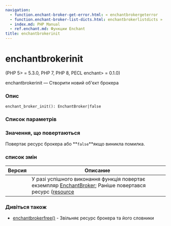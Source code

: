 ```yaml
---
navigation:
  - function.enchant-broker-get-error.html: « enchantbrokergeterror
  - function.enchant-broker-list-dicts.html: enchantbrokerlistdicts »
  - index.md: PHP Manual
  - ref.enchant.md: Функции Enchant
title: enchantbrokerinit
---
```

# enchantbrokerinit

(PHP 5> = 5.3.0, PHP 7, PHP 8, PECL enchant> = 0.1.0)

enchantbrokerinit — Створити новий об'єкт брокера

### Опис

```methodsynopsis
enchant_broker_init(): EnchantBroker|false
```

### Список параметрів

### Значення, що повертаються

Повертає ресурс брокера або \*\*`false`\*\*якщо виникла помилка.

### список змін

| Версия | Описание |
| --- | --- |
|  | У разі успішного виконання функція повертає екземпляр [EnchantBroker](class.enchantbroker.md); Раніше повертався ресурс ([resource](language.types.resource.md) |

### Дивіться також

-   [enchantbrokerfree()](function.enchant-broker-free.html) - Звільняє ресурс брокера та його словники
